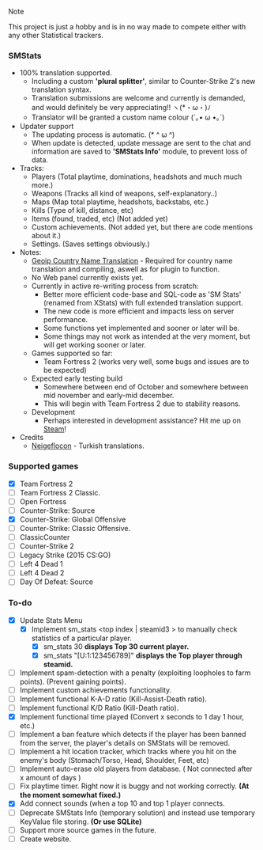> [!NOTE]
> This project is just a hobby and is in no way made to compete either with any other Statistical trackers.

### SMStats
   - 100% translation supported.
      - Including a custom **'plural splitter'**, similar to Counter-Strike 2's new translation syntax.
      - Translation submissions are welcome and currently is demanded, and would definitely be very appreciating!! ヽ(*・ω・)ﾉ
      - Translator will be granted a custom name colour (´｡• ω •｡`)
   - Updater support
      - The updating process is automatic. (* ^ ω ^)
      - When update is detected, update message are sent to the chat and information are saved to **'SMStats Info'** module, to prevent loss of data.
   - Tracks:
      - Players (Total playtime, dominations, headshots and much much more.)
      - Weapons (Tracks all kind of weapons, self-explanatory..)
      - Maps (Map total playtime, headshots, backstabs, etc.)
      - Kills (Type of kill, distance, etc)
      - Items (found, traded, etc) (Not added yet)
      - Custom achievements. (Not added yet, but there are code mentions about it.)
      - Settings. (Saves settings obviously.)
   - Notes:
      - [Geoip Country Name Translation](https://github.com/nukkonyan/SM-Geoip-CountryName) - Required for country name translation and compiling, aswell as for plugin to function.
      - No Web panel currently exists yet.
      - Currently in active re-writing process from scratch:
          - Better more efficient code-base and SQL-code as 'SM Stats' (renamed from XStats) with full extended translation support.
          - The new code is more efficient and impacts less on server performance.
          - Some functions yet implemented and sooner or later will be.
          - Some things may not work as intended at the very moment, but will get working sooner or later.
      - Games supported so far:
          - Team Fortress 2 (works very well, some bugs and issues are to be expected)
      - Expected early testing build
          - Somewhere between end of October and somewhere between mid november and early-mid december.
          - This will begin with Team Fortress 2 due to stability reasons.
      - Development
          - Perhaps interested in development assistance? Hit me up on [Steam](https://steamcommunity.com/id/nukkonyan)!
   - Credits
      - [Neigeflocon](https://steamcommunity.com/profiles/76561197962831152) - Turkish translations.

### Supported games
   - [x] Team Fortress 2
   - [ ] Team Fortress 2 Classic.
   - [ ] Open Fortress
   - [ ] Counter-Strike: Source
   - [x] Counter-Strike: Global Offensive
   - [ ] Counter-Strike: Classic Offensive.
   - [ ] ClassicCounter
   - [ ] Counter-Strike 2
   - [ ] Legacy Strike (2015 CS:GO)
   - [ ] Left 4 Dead 1
   - [ ] Left 4 Dead 2
   - [ ] Day Of Defeat: Source
### To-do
   - [x] Update Stats Menu
      -  [x] Implement sm_stats <top index | steamid3 > to manually check statistics of a particular player.
         -  [x] sm_stats 30 **displays Top 30 current player.**
         -  [x] sm_stats "[U:1:123456789]" **displays the Top player through steamid.**
   - [ ] Implement spam-detection with a penalty (exploiting loopholes to farm points). (Prevent gaining points).
   - [ ] Implement custom achievements functionality.
   - [ ] Implement functional K-A-D ratio (Kill-Assist-Death ratio).
   - [ ] Implement functional K/D Ratio (Kill-Death ratio).
   - [x] Implement functional time played (Convert x seconds to 1 day 1 hour, etc.)
   - [ ] Implement a ban feature which detects if the player has been banned from the server, the player's details on SMStats will be removed.
   - [ ] Implement a hit location tracker, which tracks where you hit on the enemy's body (Stomach/Torso, Head, Shoulder, Feet, etc)
   - [ ] Implement auto-erase old players from database. ( Not connected after x amount of days )
   - [ ] Fix playtime timer. Right now it is buggy and not working correctly. **(At the moment somewhat fixed.)**
   - [x] Add connect sounds (when a top 10 and top 1 player connects.
   - [ ] Deprecate SMStats Info (temporary solution) and instead use temporary KeyValue file storing. **(Or use SQLite)**
   - [ ] Support more source games in the future.
   - [ ] Create website.
